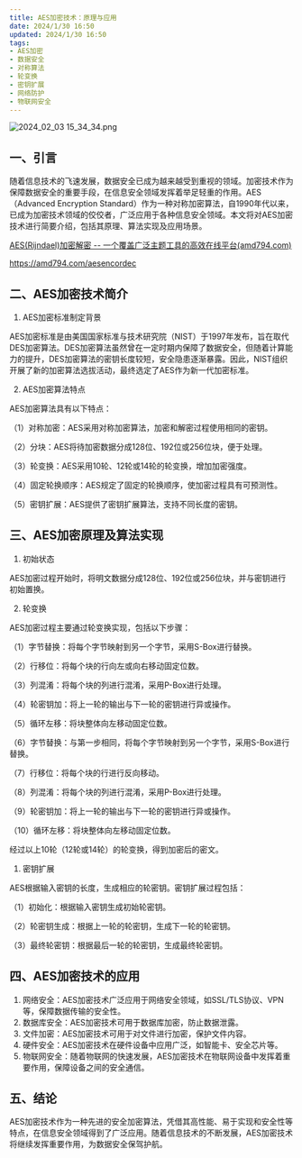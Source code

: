 ```yaml
---
title: AES加密技术：原理与应用
date: 2024/1/30 16:50
updated: 2024/1/30 16:50
tags:
- AES加密
- 数据安全
- 对称算法
- 轮变换
- 密钥扩展
- 网络防护
- 物联网安全
---
```


<img src="https://static.cmdragon.cn/blog/images/2024_02_03%2015_34_34.png@blog" alt="2024_02_03 15_34_34.png" title="2024_02_03 15_34_34.png">



## 一、引言

随着信息技术的飞速发展，数据安全已成为越来越受到重视的领域。加密技术作为保障数据安全的重要手段，在信息安全领域发挥着举足轻重的作用。AES（Advanced Encryption Standard）作为一种对称加密算法，自1990年代以来，已成为加密技术领域的佼佼者，广泛应用于各种信息安全领域。本文将对AES加密技术进行简要介绍，包括其原理、算法实现及应用场景。

[AES(Rijndael)加密解密 -- 一个覆盖广泛主题工具的高效在线平台(amd794.com)](https://amd794.com/aesencordec)

https://amd794.com/aesencordec

## 二、AES加密技术简介

1. AES加密标准制定背景

AES加密标准是由美国国家标准与技术研究院（NIST）于1997年发布，旨在取代DES加密算法。DES加密算法虽然曾在一定时期内保障了数据安全，但随着计算能力的提升，DES加密算法的密钥长度较短，安全隐患逐渐暴露。因此，NIST组织开展了新的加密算法选拔活动，最终选定了AES作为新一代加密标准。

2. AES加密算法特点

AES加密算法具有以下特点：

（1）对称加密：AES采用对称加密算法，加密和解密过程使用相同的密钥。

（2）分块：AES将待加密数据分成128位、192位或256位块，便于处理。

（3）轮变换：AES采用10轮、12轮或14轮的轮变换，增加加密强度。

（4）固定轮换顺序：AES规定了固定的轮换顺序，使加密过程具有可预测性。

（5）密钥扩展：AES提供了密钥扩展算法，支持不同长度的密钥。

## 三、AES加密原理及算法实现

1. 初始状态

AES加密过程开始时，将明文数据分成128位、192位或256位块，并与密钥进行初始置换。

2. 轮变换

AES加密过程主要通过轮变换实现，包括以下步骤：

（1）字节替换：将每个字节映射到另一个字节，采用S-Box进行替换。

（2）行移位：将每个块的行向左或向右移动固定位数。

（3）列混淆：将每个块的列进行混淆，采用P-Box进行处理。

（4）轮密钥加：将上一轮的输出与下一轮的密钥进行异或操作。

（5）循环左移：将块整体向左移动固定位数。

（6）字节替换：与第一步相同，将每个字节映射到另一个字节，采用S-Box进行替换。

（7）行移位：将每个块的行进行反向移动。

（8）列混淆：将每个块的列进行混淆，采用P-Box进行处理。

（9）轮密钥加：将上一轮的输出与下一轮的密钥进行异或操作。

（10）循环左移：将块整体向左移动固定位数。

经过以上10轮（12轮或14轮）的轮变换，得到加密后的密文。

1. 密钥扩展

AES根据输入密钥的长度，生成相应的轮密钥。密钥扩展过程包括：

（1）初始化：根据输入密钥生成初始轮密钥。

（2）轮密钥生成：根据上一轮的轮密钥，生成下一轮的轮密钥。

（3）最终轮密钥：根据最后一轮的轮密钥，生成最终轮密钥。

## 四、AES加密技术的应用

1. 网络安全：AES加密技术广泛应用于网络安全领域，如SSL/TLS协议、VPN等，保障数据传输的安全性。
2. 数据库安全：AES加密技术可用于数据库加密，防止数据泄露。
3. 文件加密：AES加密技术可用于对文件进行加密，保护文件内容。
4. 硬件安全：AES加密技术在硬件设备中应用广泛，如智能卡、安全芯片等。
5. 物联网安全：随着物联网的快速发展，AES加密技术在物联网设备中发挥着重要作用，保障设备之间的安全通信。

 

##  五、结论

AES加密技术作为一种先进的安全加密算法，凭借其高性能、易于实现和安全性等特点，在信息安全领域得到了广泛应用。随着信息技术的不断发展，AES加密技术将继续发挥重要作用，为数据安全保驾护航。